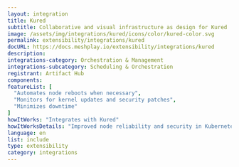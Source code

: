 ```yaml
---
layout: integration
title: Kured
subtitle: Collaborative and visual infrastructure as design for Kured
image: /assets/img/integrations/kured/icons/color/kured-color.svg
permalink: extensibility/integrations/kured
docURL: https://docs.meshplay.io/extensibility/integrations/kured
description: 
integrations-category: Orchestration & Management
integrations-subcategory: Scheduling & Orchestration
registrant: Artifact Hub
components: 
featureList: [
  "Automates node reboots when necessary",
  "Monitors for kernel updates and security patches",
  "Minimizes downtime"
]
howItWorks: "Integrates with Kured"
howItWorksDetails: "Improved node reliability and security in Kubernetes"
language: en
list: include
type: extensibility
category: integrations
---
```

